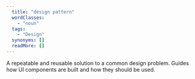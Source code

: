 ```yaml
---
  title: "design pattern"
  wordClasses: 
    - "noun"
  tags: 
    - "Design"
  synonyms: []
  readMore: []
---
```

A repeatable and reusable solution to a common design problem. Guides how UI components are built and how they should be used.
